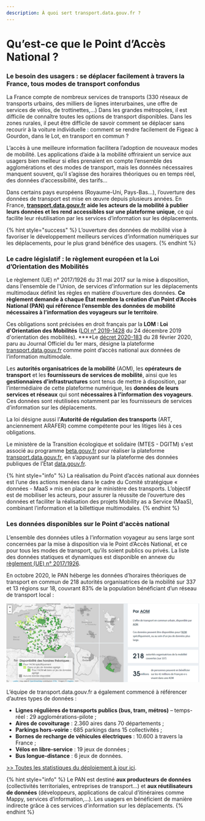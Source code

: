 ```yaml
---
description: À quoi sert transport.data.gouv.fr ?
---
```


# Qu’est-ce que le Point d’Accès National ?

### Le besoin des usagers : se déplacer facilement à travers la France, tous modes de transport confondus

La France compte de nombreux services de transports \(330 réseaux de transports urbains, des milliers de lignes interurbaines, une offre de services de vélos, de trottinettes,…\) Dans les grandes métropoles, il est difficile de connaître toutes les options de transport disponibles. Dans les zones rurales, il peut être difficile de savoir comment se déplacer sans recourir à la voiture individuelle : comment se rendre facilement de Figeac à Gourdon, dans le Lot, en transport en commun ?

L’accès à une meilleure information facilitera l’adoption de nouveaux modes de mobilité. Les applications d’aide à la mobilité offriraient un service aux usagers bien meilleur si elles prenaient en compte l’ensemble des agglomérations et des modes de transport, mais les données nécessaires manquent souvent, qu’il s’agisse des horaires théoriques ou en temps réel, des données d’accessibilité, des tarifs...

Dans certains pays européens \(Royaume-Uni, Pays-Bas…\), l’ouverture des données de transport est mise en œuvre depuis plusieurs années. En France, [**transport.data.gouv.fr**](https://transport.data.gouv.fr/) **aide les acteurs de la mobilité à publier leurs données et les rend accessibles sur une plateforme unique**, ce qui facilite leur réutilisation par les services d’information sur les déplacements.

{% hint style="success" %}
L’ouverture des données de mobilité vise à favoriser le développement meilleurs services d’information numériques sur les déplacements, pour le plus grand bénéfice des usagers.
{% endhint %}

### Le cadre législatif : le règlement européen et la Loi d’Orientation des Mobilités

Le règlement \(UE\) n° 2017/1926 du 31 mai 2017 sur la mise à disposition, dans l'ensemble de l'Union, de services d'information sur les déplacements multimodaux définit les règles en matière d’ouverture des données. **Ce règlement demande à chaque État membre la création d’un Point d’Accès National \(PAN\) qui référence l’ensemble des données de mobilité nécessaires à l’information des voyageurs sur le territoire**. 

Ces obligations sont précisées en droit français par la **LOM : Loi d'Orientation des Mobilités** \([LOI n° 2019-1428](https://www.legifrance.gouv.fr/affichTexte.do?cidTexte=JORFTEXT000039666574&categorieLien=id) du 24 décembre 2019 d'orientation des mobilités\). ****Le [décret 2020-183](https://www.legifrance.gouv.fr/affichTexte.do?cidTexte=JORFTEXT000041663171&categorieLien=id) du 28 février 2020,  paru au Journal Officiel du 1er mars, désigne la plateforme[ transport.data.gouv.fr](https://www.ecologique-solidaire.gouv.fr/transport.data.gouv.fr) comme point d’accès national aux données de l’information multimodale.  

Les **autorités organisatrices de la mobilité** \(AOM\), les **opérateurs de transport** et les **fournisseurs de services de mobilité**, ainsi que les **gestionnaires d’infrastructures** sont tenus de mettre à disposition, par l’intermédiaire de cette plateforme numérique, les **données de leurs services et réseaux** qui sont **nécessaires à l’information des voyageurs**. Ces données sont réutilisées notamment par les fournisseurs de services d’information sur les déplacements.

La loi désigne aussi l’**Autorité de régulation des transports** \(ART, anciennement ARAFER\) comme compétente pour les litiges liés à ces obligations.

Le ministère de la Transition écologique et solidaire \(MTES - DGITM\) s'est associé au programme [beta.gouv.fr](http://beta.gouv.fr) pour réaliser la plateforme [transport.data.gouv.fr](https://transport.data.gouv.fr/), en s’appuyant sur la plateforme des données publiques de l’État [data.gouv.fr](https://data.gouv.fr).

{% hint style="info" %}
La réalisation du Point d’accès national aux données est l’une des actions menées dans le cadre du Comité stratégique « données - MaaS » mis en place par le ministère des transports. L’objectif est de mobiliser les acteurs, pour assurer la réussite de l’ouverture des données et faciliter la réalisation des projets Mobility as a Service \(MaaS\), combinant l’information et la billettique multimodales.
{% endhint %}

### Les données disponibles sur le Point d'accès national

L’ensemble des données utiles à l’information voyageur au sens large sont concernées par la mise à disposition via le Point d’Accès National, et ce pour tous les modes de transport, qu’ils soient publics ou privés. La liste des données statiques et dynamiques est disponible en annexe du [règlement \(UE\) n° 2017/1926](https://eur-lex.europa.eu/legal-content/FR/TXT/HTML/?uri=CELEX:32017R1926&from=EN).

En octobre 2020, le PAN héberge les données d’horaires théoriques de transport en commun de 218 autorités organisatrices de la mobilité sur 337 et 13 régions sur 18, couvrant 83% de la population bénéficiant d’un réseau de transport local :

![Etat de l&apos;open data  : R&#xE9;seaux urbains - horaires th&#xE9;oriques \(Octobre 2020\)](.gitbook/assets/image%20%2839%29.png)

L’équipe de transport.data.gouv.fr a également commencé à référencer d’autres types de données :

* **Lignes régulières de transports publics \(bus, tram, métros\)** – temps-réel : 29 agglomérations-pilote ;
* **Aires de covoiturage** : 2.360 aires dans 70 départements ;
* **Parkings hors-voirie :** 685 parkings dans 15 collectivités ;
* **Bornes de recharge de véhicules électriques** : 10.600 à travers la France ;
* **Vélos en libre-service** : 19 jeux de données ;
* **Bus longue-distance** : 6 jeux de données.

[ &gt;&gt; Toutes les statistiques du déploiement à jour ici](https://transport.data.gouv.fr/stats).

{% hint style="info" %}
Le PAN est destiné **aux producteurs de données** \(collectivités territoriales, entreprises de transport...\) et **aux réutilisateurs de données** \(développeurs, applications de calcul d’itinéraires comme Mappy, services d’information,…\). Les usagers en bénéficient de manière indirecte grâce à ces services d’information sur les déplacements.
{% endhint %}



